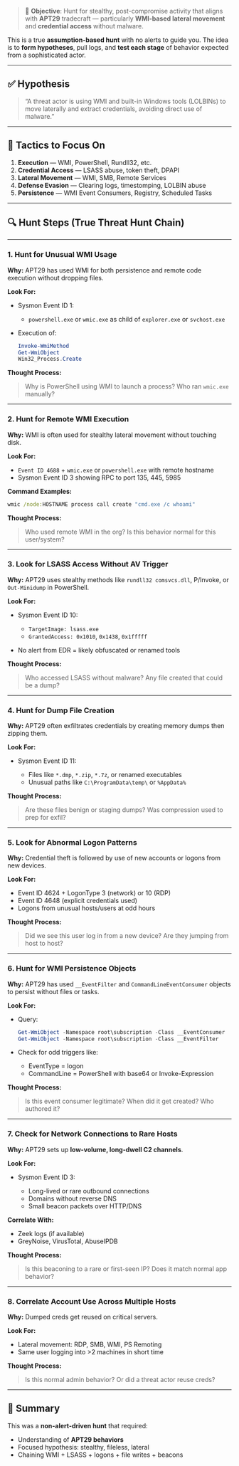 
> 🎯 **Objective**: Hunt for stealthy, post-compromise activity that aligns with **APT29** tradecraft — particularly **WMI-based lateral movement** and **credential access** without malware.

This is a true **assumption-based hunt** with no alerts to guide you. The idea is to **form hypotheses**, pull logs, and **test each stage** of behavior expected from a sophisticated actor.

---

## ✅ Hypothesis

> “A threat actor is using WMI and built-in Windows tools (LOLBINs) to move laterally and extract credentials, avoiding direct use of malware.”

---

## 🧱 Tactics to Focus On

1. **Execution** — WMI, PowerShell, Rundll32, etc.
2. **Credential Access** — LSASS abuse, token theft, DPAPI
3. **Lateral Movement** — WMI, SMB, Remote Services
4. **Defense Evasion** — Clearing logs, timestomping, LOLBIN abuse
5. **Persistence** — WMI Event Consumers, Registry, Scheduled Tasks

---

## 🔍 Hunt Steps (True Threat Hunt Chain)

---

### **1. Hunt for Unusual WMI Usage**

**Why:**
APT29 has used WMI for both persistence and remote code execution without dropping files.

**Look For:**

* Sysmon Event ID 1:

  * `powershell.exe` or `wmic.exe` as child of `explorer.exe` or `svchost.exe`
* Execution of:

  ```powershell
  Invoke-WmiMethod
  Get-WmiObject
  Win32_Process.Create
  ```

**Thought Process:**

> Why is PowerShell using WMI to launch a process?
> Who ran `wmic.exe` manually?

---

### **2. Hunt for Remote WMI Execution**

**Why:**
WMI is often used for stealthy lateral movement without touching disk.

**Look For:**

* `Event ID 4688` + `wmic.exe` or `powershell.exe` with remote hostname
* Sysmon Event ID 3 showing RPC to port 135, 445, 5985

**Command Examples:**

```cmd
wmic /node:HOSTNAME process call create "cmd.exe /c whoami"
```

**Thought Process:**

> Who used remote WMI in the org?
> Is this behavior normal for this user/system?

---

### **3. Look for LSASS Access Without AV Trigger**

**Why:**
APT29 uses stealthy methods like `rundll32 comsvcs.dll`, P/Invoke, or `Out-Minidump` in PowerShell.

**Look For:**

* Sysmon Event ID 10:

  * `TargetImage: lsass.exe`
  * `GrantedAccess: 0x1010`, `0x1438`, `0x1fffff`
* No alert from EDR = likely obfuscated or renamed tools

**Thought Process:**

> Who accessed LSASS without malware?
> Any file created that could be a dump?

---

### **4. Hunt for Dump File Creation**

**Why:**
APT29 often exfiltrates credentials by creating memory dumps then zipping them.

**Look For:**

* Sysmon Event ID 11:

  * Files like `*.dmp`, `*.zip`, `*.7z`, or renamed executables
  * Unusual paths like `C:\ProgramData\temp\` or `%AppData%`

**Thought Process:**

> Are these files benign or staging dumps?
> Was compression used to prep for exfil?

---

### **5. Look for Abnormal Logon Patterns**

**Why:**
Credential theft is followed by use of new accounts or logons from new devices.

**Look For:**

* Event ID 4624 + LogonType 3 (network) or 10 (RDP)
* Event ID 4648 (explicit credentials used)
* Logons from unusual hosts/users at odd hours

**Thought Process:**

> Did we see this user log in from a new device?
> Are they jumping from host to host?

---

### **6. Hunt for WMI Persistence Objects**

**Why:**
APT29 has used `__EventFilter` and `CommandLineEventConsumer` objects to persist without files or tasks.

**Look For:**

* Query:

  ```powershell
  Get-WmiObject -Namespace root\subscription -Class __EventConsumer
  Get-WmiObject -Namespace root\subscription -Class __EventFilter
  ```
* Check for odd triggers like:

  * EventType = logon
  * CommandLine = PowerShell with base64 or Invoke-Expression

**Thought Process:**

> Is this event consumer legitimate?
> When did it get created? Who authored it?

---

### **7. Check for Network Connections to Rare Hosts**

**Why:**
APT29 sets up **low-volume, long-dwell C2 channels**.

**Look For:**

* Sysmon Event ID 3:

  * Long-lived or rare outbound connections
  * Domains without reverse DNS
  * Small beacon packets over HTTP/DNS

**Correlate With:**

* Zeek logs (if available)
* GreyNoise, VirusTotal, AbuseIPDB

**Thought Process:**

> Is this beaconing to a rare or first-seen IP?
> Does it match normal app behavior?

---

### **8. Correlate Account Use Across Multiple Hosts**

**Why:**
Dumped creds get reused on critical servers.

**Look For:**

* Lateral movement: RDP, SMB, WMI, PS Remoting
* Same user logging into >2 machines in short time

**Thought Process:**

> Is this normal admin behavior?
> Or did a threat actor reuse creds?

---

## 🧠 Summary

This was a **non-alert-driven hunt** that required:

* Understanding of **APT29 behaviors**
* Focused hypothesis: stealthy, fileless, lateral
* Chaining WMI + LSASS + logons + file writes + beacons
